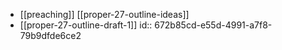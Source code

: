 - [[preaching]] [[proper-27-outline-ideas]]
- [[proper-27-outline-draft-1]]
  id:: 672b85cd-e55d-4991-a7f8-79b9dfde6ce2
